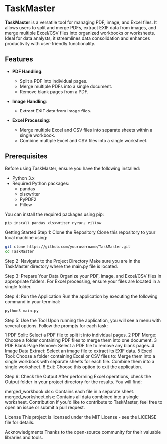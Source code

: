 # TaskMaster

**TaskMaster** is a versatile tool for managing PDF, image, and Excel files. It allows users to split and merge PDFs, extract EXIF data from images, and merge multiple Excel/CSV files into organized workbooks or worksheets. Ideal for data analysts, it streamlines data consolidation and enhances productivity with user-friendly functionality.

## Features

- **PDF Handling**:
  - Split a PDF into individual pages.
  - Merge multiple PDFs into a single document.
  - Remove blank pages from a PDF.

- **Image Handling**:
  - Extract EXIF data from image files.
  
- **Excel Processing**:
  - Merge multiple Excel and CSV files into separate sheets within a single workbook.
  - Combine multiple Excel and CSV files into a single worksheet.

## Prerequisites

Before using TaskMaster, ensure you have the following installed:
- Python 3.x
- Required Python packages:
  - pandas
  - xlsxwriter
  - PyPDF2
  - Pillow

You can install the required packages using pip:

```bash
pip install pandas xlsxwriter PyPDF2 Pillow
```

Getting Started
Step 1: Clone the Repository
Clone this repository to your local machine using:

```bash
git clone https://github.com/yourusername/TaskMaster.git
cd TaskMaster
```
Step 2: Navigate to the Project Directory
Make sure you are in the TaskMaster directory where the main.py file is located.

Step 3: Prepare Your Data
Organize your PDF, image, and Excel/CSV files in appropriate folders. For Excel processing, ensure your files are located in a single folder.

Step 4: Run the Application
Run the application by executing the following command in your terminal:

```bash
python3 main.py
```
Step 5: Use the Tool
Upon running the application, you will see a menu with several options. Follow the prompts for each task:

1 PDF Split: Select a PDF file to split it into individual pages.
2 PDF Merge: Choose a folder containing PDF files to merge them into one document.
3 PDF Blank Page Remove: Select a PDF file to remove any blank pages.
4 Image Data Extract: Select an image file to extract its EXIF data.
5 Excel Tool: Choose a folder containing Excel or CSV files to:
  Merge them into a single workbook with separate sheets for each file.
  Combine them into a single worksheet.
6 Exit: Choose this option to exit the application.

Step 6: Check the Output
After performing Excel operations, check the Output folder in your project directory for the results. You will find:

merged_workbook.xlsx: Contains each file in a separate sheet.
merged_worksheet.xlsx: Contains all data combined into a single worksheet.
Contribution
If you'd like to contribute to TaskMaster, feel free to open an issue or submit a pull request.

License
This project is licensed under the MIT License - see the LICENSE file for details.

Acknowledgments
Thanks to the open-source community for their valuable libraries and tools.

